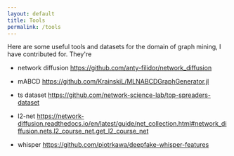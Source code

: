 ```yaml
---
layout: default
title: Tools
permalink: /tools
---
```


Here are some useful tools and datasets for the domain of graph mining, I have contributed for. They're 

- network diffusion
https://github.com/anty-filidor/network_diffusion

- mABCD
https://github.com/KrainskiL/MLNABCDGraphGenerator.jl

- ts dataset
https://github.com/network-science-lab/top-spreaders-dataset

- l2-net
https://network-diffusion.readthedocs.io/en/latest/guide/net_collection.html#network_diffusion.nets.l2_course_net.get_l2_course_net

- whisper
https://github.com/piotrkawa/deepfake-whisper-features
